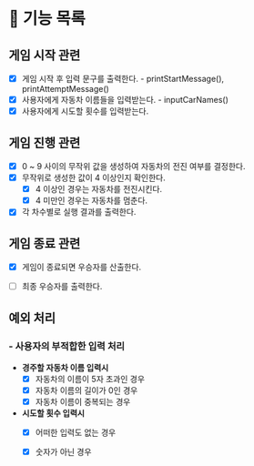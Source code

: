 # 🎯 기능 목록

## 게임 시작 관련
- [X] 게임 시작 후 입력 문구를 출력한다. - printStartMessage(), printAttemptMessage()
- [X] 사용자에게 자동차 이름들을 입력받는다. - inputCarNames()
- [X] 사용자에게 시도할 횟수를 입력받는다.

## 게임 진행 관련
- [X] 0 ~ 9 사이의 무작위 값을 생성하여 자동차의 전진 여부를 결정한다.
- [X] 무작위로 생성한 값이 4 이상인지 확인한다.
   - [X] 4 이상인 경우는 자동차를 전진시킨다.
   - [X] 4 미만인 경우는 자동차를 멈춘다.
- [X] 각 차수별로 실행 결과를 출력한다.

## 게임 종료 관련
- [X] 게임이 종료되면 우승자를 산출한다.
- [ ] 최종 우승자를 출력한다.


## 예외 처리
### - 사용자의 부적합한 입력 처리
- **경주할 자동차 이름 입력시**
    - [X] 자동차의 이름이 5자 초과인 경우
    - [X] 자동차 이름의 길이가 0인 경우
    - [X] 자동차 이름이 중복되는 경우 
- **시도할 횟수 입력시**
  - [X] 어떠한 입력도 없는 경우
  - [X] 숫자가 아닌 경우

